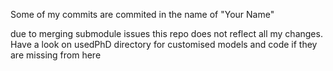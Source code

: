 Some of my commits are commited in the name of "Your Name"

due to merging submodule issues this repo does not reflect all my changes. Have a look on usedPhD directory for customised models and code if they are missing from here



